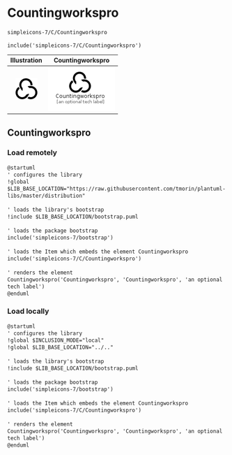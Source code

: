 # Countingworkspro


```text
simpleicons-7/C/Countingworkspro
```

```text
include('simpleicons-7/C/Countingworkspro')
```



| Illustration | Countingworkspro |
| :---: | :---: |
| ![illustration for Illustration](../../simpleicons-7/C/Countingworkspro.png) | ![illustration for Countingworkspro](../../simpleicons-7/C/Countingworkspro.Local.png) |




## Countingworkspro

### Load remotely
```plantuml
@startuml
' configures the library
!global $LIB_BASE_LOCATION="https://raw.githubusercontent.com/tmorin/plantuml-libs/master/distribution"

' loads the library's bootstrap
!include $LIB_BASE_LOCATION/bootstrap.puml

' loads the package bootstrap
include('simpleicons-7/bootstrap')

' loads the Item which embeds the element Countingworkspro
include('simpleicons-7/C/Countingworkspro')

' renders the element
Countingworkspro('Countingworkspro', 'Countingworkspro', 'an optional tech label')
@enduml
```

### Load locally
```plantuml
@startuml
' configures the library
!global $INCLUSION_MODE="local"
!global $LIB_BASE_LOCATION="../.."

' loads the library's bootstrap
!include $LIB_BASE_LOCATION/bootstrap.puml

' loads the package bootstrap
include('simpleicons-7/bootstrap')

' loads the Item which embeds the element Countingworkspro
include('simpleicons-7/C/Countingworkspro')

' renders the element
Countingworkspro('Countingworkspro', 'Countingworkspro', 'an optional tech label')
@enduml
```

